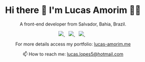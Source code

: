 <h1 align='center'>
  Hi there 👋 I'm Lucas Amorim 👨‍💻
</h1>

<p align='center'>
  A front-end developer from Salvador, Bahia, Brazil.
</p>



<p align='center'>
  
  <a href="https://wa.me/5571996247556?text=Olá!%20Lucas">
    <img src="https://img.shields.io/badge/WHATSAPP-%2325D366.svg?&style=for-the-badge&logo=whatsapp&logoColor=white" />    
  </a>&nbsp;&nbsp;
  <a href="https://www.linkedin.com/in/lucas-a-618075138/">
    <img src="https://img.shields.io/badge/linkedin-%230077B5.svg?&style=for-the-badge&logo=linkedin&logoColor=white" />
  </a>&nbsp;&nbsp;
  <a href="https://instagram.com/trev0ux">
    <img src="https://img.shields.io/badge/instagram-%23E4405F.svg?&style=for-the-badge&logo=instagram&logoColor=white" />        
  </a>&nbsp;&nbsp;
  
</p>

<p align='center'>
   For more details access my portfolio: <a href='https://lucas-amorim.me/'>lucas-amorim.me</a>
</p>

<p align='center'>
  📫 How to reach me: <a href='mailto:lucas.lopes5@hotmail.com'>lucas.lopes5@hotmail.com</a>
</p>

